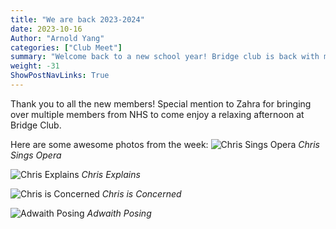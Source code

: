 ```yaml
---
title: "We are back 2023-2024"
date: 2023-10-16
Author: "Arnold Yang"
categories: ["Club Meet"]
summary: "Welcome back to a new school year! Bridge club is back with many new members and the possibility of getting a new Bridge instructor..."
weight: -31
ShowPostNavLinks: True
---
```


Thank you to all the new members! Special mention to Zahra for bringing over multiple members from NHS to come enjoy a relaxing afternoon at Bridge Club.

Here are some awesome photos from the week:
![Chris Sings Opera](/uploads/bridge-club-meet-10-16-2023/IMG\_7735.jpg)
*Chris Sings Opera*

![Chris Explains](/uploads/bridge-club-meet-10-16-2023/IMG\_7734.jpg)
*Chris Explains*

![Chris is Concerned](/uploads/bridge-club-meet-10-16-2023/IMG\_7733.jpg)
*Chris is Concerned*

![Adwaith Posing](/uploads/bridge-club-meet-10-16-2023/IMG\_773.jpg)
*Adwaith Posing*
